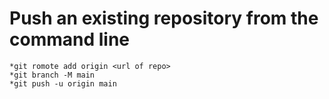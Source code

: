 # Push an existing repository from the command line
~~~~
*git romote add origin <url of repo>
*git branch -M main
*git push -u origin main
~~~~
